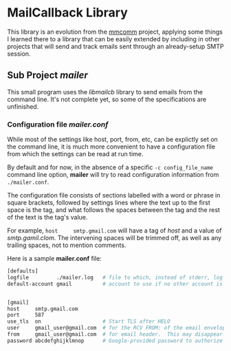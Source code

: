 # MailCallback Library

This library is an evolution from the [mmcomm](https://www.github.com/cjungmann/mmcomm.git) project,
applying some things I learned there to a library that
can be easily extended by including in other projects
that will send and track emails sent through an already-setup
SMTP session.

## Sub Project *mailer*

This small program uses the *libmailcb* library to send
emails from the command line.  It's not complete yet, so
some of the specifications are unfinished.

### Configuration file *mailer.conf*

While most of the settings like host, port, from, etc,
can be explictly set on the command line, it is much more
convenient to have a configuration file from which the 
settings can be read at run time.

By default and for now, in the absence of a specific
`-c config_file_name` command line option, **mailer**
will try to read configuration information from `./mailer.conf`.

The configuration file consists of sections labelled
with a word or phrase in square brackets, followed by
settings lines where the text up to the first space is
the tag, and what follows the spaces between the tag
and the rest of the text is the tag's value.

For example, `host     smtp.gmail.com` will have a tag
of *host* and a value of *smtp.gamil.clom*.  The
intervening spaces will be trimmed off, as well as any
trailing spaces, not to mention comments.

Here is a sample **mailer.conf** file:

~~~sh
[defaults]
logfile         ./mailer.log   # file to which, instead of stderr, log messages should be written.
default-account gmail          # account to use if no other account is specified


[gmail]
host     smtp.gmail.com
port     587
use_tls  on                    # Start TLS after HELO
user     gmail_user@gmail.com  # for the RCV FROM: of the email envelope
from     gmail_user@gmail.com  # for email header.  This may disappear
password abcdefghijklmnop      # Google-provided password to authorize two-factor authentication.
~~~


